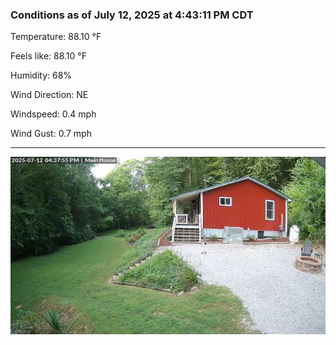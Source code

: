 ### Conditions as of July 12, 2025 at 4:43:11 PM CDT 

Temperature: 88.10 &deg;F

Feels like: 88.10 &deg;F

Humidity: 68%

Wind Direction: NE

Windspeed: 0.4 mph

Wind Gust: 0.7 mph

---

<img src="./images/latest.jpeg"/>


